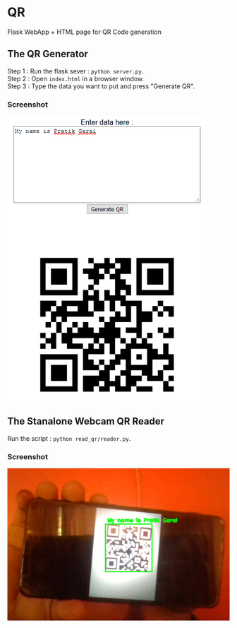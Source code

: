 # QR
Flask WebApp + HTML page for QR Code generation

## The QR Generator 

Step 1 : Run the flask sever :  ```python server.py```.<br>
Step 2 : Open ```index.html``` in a browser window.<br>
Step 3 : Type the data you want to put and press "Generate QR".<br>

### Screenshot
<img src="https://github.com/PratikGarai/QR/blob/master/screenshots/s1.png" />

## The Stanalone Webcam QR Reader

Run the script  :  ```python read_qr/reader.py```.<br>

### Screenshot
<img src="https://github.com/PratikGarai/QR/blob/master/screenshots/s2.png" />
